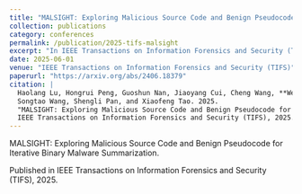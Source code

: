 ```yaml
---
title: "MALSIGHT: Exploring Malicious Source Code and Benign Pseudocode for Iterative Binary Malware Summarization"
collection: publications
category: conferences
permalink: /publication/2025-tifs-malsight
excerpt: "In IEEE Transactions on Information Forensics and Security (TIFS), 2025."
date: 2025-06-01
venue: "IEEE Transactions on Information Forensics and Security (TIFS)"
paperurl: "https://arxiv.org/abs/2406.18379"
citation: |
  Haolang Lu, Hongrui Peng, Guoshun Nan, Jiaoyang Cui, Cheng Wang, **Weifei Jin**, 
  Songtao Wang, Shengli Pan, and Xiaofeng Tao. 2025. 
  "MALSIGHT: Exploring Malicious Source Code and Benign Pseudocode for Iterative Binary Malware Summarization." 
  IEEE Transactions on Information Forensics and Security (TIFS), 2025.
---
```


MALSIGHT: Exploring Malicious Source Code and Benign Pseudocode for Iterative Binary Malware Summarization.

Published in IEEE Transactions on Information Forensics and Security (TIFS), 2025.
